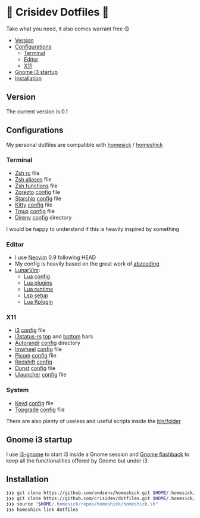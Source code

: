 # 🤟 Crisidev Dotfiles 🤟

Take what you need, it also comes warrant free 😊

- [Version](#version)
- [Configurations](#configurations)
  - [Terminal](#terminal)
  - [Editor](#editor)
  - [X11](#x11)
- [Gnome i3 startup](#gnome-i3-startup)
- [Installation](#installation)

## Version

The current version is 0.1

## Configurations

My personal dotfiles are compatible with
[homesick](https://github.com/technicalpickles/homesick) /
[homeshick](https://github.com/andsens/homeshick)

### Terminal

- [Zsh rc](/home/.zshrc) file
- [Zsh aliases](/home/.zsh_aliases) file
- [Zsh functions](/home/.zsh_functions) file
- [Zprezto](https://github.com/sorin-ionescu/prezto) [config](/home/.zpreztorc) file
- [Starship](https://starship.rs) [config](/home/.config/starship.toml) file
- [Kitty](https://sw.kovidgoyal.net/kitty/) [config](/home/.config/kitty) file
- [Tmux](https://github.com/tmux/tmux/wiki) [config](/home/.tmux.conf) file
- [Direnv](https://direnv.net/) [config](/home/.config/direnv) directory

I would be happy to understand if   this is heavily inspired by something

### Editor

- I use [Neovim](https://neovim.io) 0.9 following HEAD
- My config is heavily based on the great work of [abzcoding](https://github.com/abzcoding/lvim)
- [LunarVim](https://lunarvim.org):
  - [Lua config](/home/.config/lvim/config.lua)
  - [Lua plugins](/home/.config/lvim/lua/user/plugins.lua)
  - [Lua runtime](/home/.config/lvim/lua/user)
  - [Lsp setup](/home/.config/lvim/lua/user/lsp)
  - [Lua ftplugin](/home/.config/lvim/ftplugin)

### X11

- [i3](https://i3wm.org/) [config](/home/.config/i3/config) file
- [i3status-rs](https://github.com/greshake/i3status-rust)
  [top](/home/.config/i3/config/top.toml) and
  [bottom](/home/.config/i3/config/bottom.toml) bars
- [Autorandr](https://github.com/phillipberndt/autorandr)
  [config](/home/.config/autorandr) directory
- [Imwheel](https://manpages.ubuntu.com/manpages/artful/man1/imwheel.1.html)
  [config](/home/.imwheelrc) file
- [Picom](https://github.com/yshui/picom)
  [config](/home/.config/picom/picom.conf) file
- [Redshift](https://wiki.archlinux.org/title/redshift)
  [config](/home/.config/redshift/redshift.conf)
- [Dunst](https://dunst-project.org/)
  [config](/home/.config/i3/config/dunst/dunstrc) file
- [Ulauncher](https://ulauncher.io/)
  [config](/home/.config/ulauncher/settings.json) file

### System

- [Keyd](https://github.com/rvaiya/keyd) [config](/system/etc/keyd/keyd.cfg) file
- [Topgrade](https://github.com/r-darwish/topgrade)
  [config](/home/.config/topgrade.toml) file

There are also plenty of useless and useful scripts inside the [bin/folder](/home/.bin)

## Gnome i3 startup

I use [i3-gnome](https://github.com/i3-gnome/i3-gnome) to start i3 inside a
Gnome session and [Gnome flashback](https://wiki.gnome.org/Projects/GnomeFlashback)
to keep all the functionalities offered by Gnome but under i3.

## Installation

```sh
❯❯❯ git clone https://github.com/andsens/homeshick.git $HOME/.homesick/repos/homeshick
❯❯❯ git clone https://github.com/crisidev/dotfiles.git $HOME/.homesick/dotfiles
❯❯❯ source "$HOME/.homesick/repos/homeshick/homeshick.sh"
❯❯❯ homeshick link dotfiles
```

